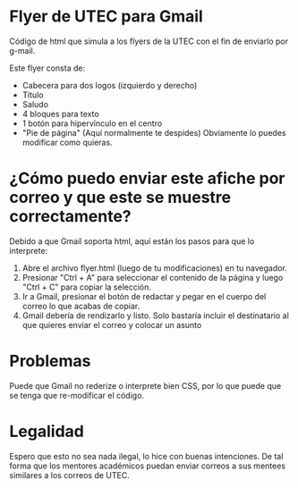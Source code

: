  # Flyer de UTEC para Gmail
Código de html que simula a los flyers de la UTEC con el fin de enviarlo por g-mail.

Este flyer consta de:
- Cabecera para dos logos (izquierdo y derecho)
- Título
- Saludo
- 4 bloques para texto
- 1 botón para hipervínculo en el centro
- "Pie de página" (Aquí normalmente te despides)
Obviamente lo puedes modificar como quieras.

# ¿Cómo puedo enviar este afiche por correo y que este se muestre correctamente?

Debido a que Gmail soporta html, aquí están los pasos para que lo interprete:

1. Abre el archivo flyer.html (luego de tu modificaciones) en tu navegador.
2. Presionar "Ctrl + A" para seleccionar el contenido de la página y luego "Ctrl + C" para copiar la selección.
3. Ir a Gmail, presionar el botón de redactar y pegar en el cuerpo del correo lo que acabas de copiar. 
4. Gmail debería de rendizarlo y listo. Solo bastaría incluir el destinatario al que quieres enviar el correo y colocar un asunto

# Problemas
Puede que Gmail no rederize o interprete bien CSS, por lo que puede que se tenga que re-modificar el código.

# Legalidad
Espero que esto no sea nada ilegal, lo hice con buenas intenciones. De tal forma que los mentores académicos puedan enviar correos a sus mentees similares a los correos de UTEC.
